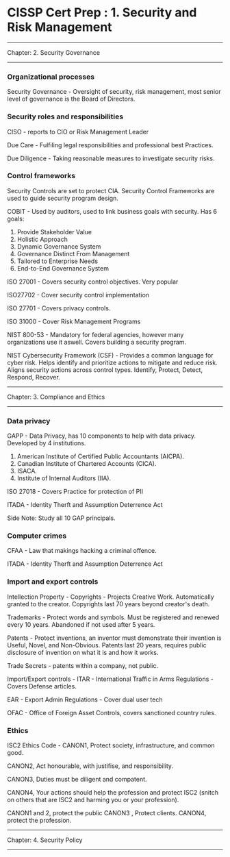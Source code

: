 # CISSP Cert Prep : 1. Security and Risk Management

***********************************************
Chapter: 2. Security Governance
***********************************************
### Organizational processes
Security Governance - Oversight of security, risk management, most senior level of governance is the Board of Directors. 

### Security roles and responsibilities
CISO - reports to CIO or Risk Management Leader 

Due Care - Fulfiling legal responsibilities and professional best Practices. 

Due Diligence - Taking reasonable measures to investigate security risks. 

### Control frameworks
Security Controls are set to protect CIA. Security Control Frameworks are used to guide security program design.

COBIT - Used by auditors, used to link business goals with security. Has 6 goals:
1. Provide Stakeholder Value
2. Holistic Approach
3. Dynamic Governance System
4. Governance Distinct From Management
5. Tailored to Enterprise Needs
6. End-to-End Governance System

ISO 27001 - Covers security control objectives. Very popular 

ISO27702 - Cover security control implementation 

ISO 27701 - Covers privacy controls. 

ISO 31000 - Cover Risk Management Programs 

NIST 800-53 - Mandatory for federal agencies, however many organizations use it aswell. Covers building a security program. 

NIST Cybersecurity Framework (CSF) - Provides a common language for cyber risk. Helps identify and prioritize actions to mitigate and reduce risk. Aligns security actions across control types. Identify, Protect, Detect, Respond, Recover.

***********************************************
Chapter: 3. Compliance and Ethics
***********************************************
### Data privacy
GAPP - Data Privacy, has 10 components to help with data privacy. Developed by 4 institutions. 
1. American Institute of Certified Public Accountants (AICPA).
2. Canadian Institute of Chartered Accounts (CICA).
3. ISACA.
4. Institute of Internal Auditors (IIA).

ISO 27018 - Covers Practice for protection of PII 

ITADA - Identity Therft and Assumption Deterrence Act 


Side Note: Study all 10 GAP principals.

### Computer crimes
CFAA - Law that makings hacking a criminal offence. 

ITADA - Identity Therft and Assumption Deterrence Act 

### Import and export controls
Intellection Property - Copyrights - Projects Creative Work. Automatically granted to the creator. Copyrights last 70 years beyond creator's death. 

Trademarks - Protect words and symbols. Must be registered and renewed every 10 years. Abandoned if not used after 5 years. 

Patents - Protect inventions, an inventor must demonstrate their invention is Useful, Novel, and Non-Obvious. Patents last 20 years, requires public disclosure of invention on what it is and how it works. 

Trade Secrets - patents within a company, not public. 

Import/Export controls - ITAR - International Traffic in Arms Regulations - Covers Defense articles. 

EAR - Export Admin Regulations - Cover dual user tech 

OFAC - Office of Foreign Asset Controls, covers sanctioned country rules. 

### Ethics
ISC2 Ethics Code - CANON1, Protect society, infrastructure, and common good. 

CANON2, Act honourable, with justifise, and responsibility. 

CANON3, Duties must be diligent and compatent. 

CANON4, Your actions should help the profession and protect ISC2 (snitch on others that are ISC2 and harming you or your profession).  

CANON1 and 2, protect the public CANON3 , Protect clients. CANON4, protect the profession.

***********************************************
Chapter: 4. Security Policy
***********************************************
